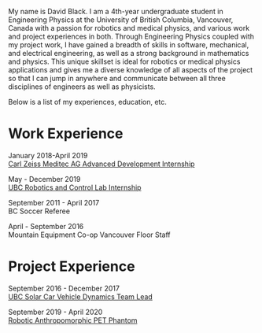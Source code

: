 My name is David Black. I am a 4th-year undergraduate student in Engineering Physics at the University of British Columbia, Vancouver, Canada with a passion for robotics and medical physics, and various work and project experiences in both. Through Engineering Physics coupled with my project work, I have gained a breadth of skills in software, mechanical, and electrical engineering, as well as a strong background in mathematics and physics. This unique skillset is ideal for robotics or medical physics applications and gives me a diverse knowledge of all aspects of the project so that I can jump in anywhere and communicate between all three disciplines of engineers as well as physicists.

Below is a list of my experiences, education, etc.

# Work Experience
January 2018-April 2019\
[Carl Zeiss Meditec AG Advanced Development Internship](https://dgblack.github.io/portfolio/zeiss)

May - December 2019\
[UBC Robotics and Control Lab Internship](https://dgblack.github.io/portfolio/rcl)

September 2011 - April 2017\
BC Soccer Referee

April - September 2016\
Mountain Equipment Co-op Vancouver Floor Staff

# Project Experience
September 2016 - December 2017\
[UBC Solar Car Vehicle Dynamics Team Lead](https://dgblack.github.io/portfolio/solar)

September 2019 - April 2020\
[Robotic Anthropomorphic PET Phantom](https://dgblack.github.io/portfolio/pet)
